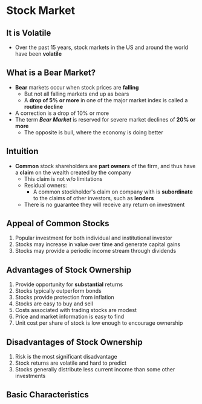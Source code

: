 # Stock Market
## It is Volatile
- Over the past 15 years, stock markets in the US and around the world have been __volatile__
## What is a Bear Market?
- __Bear__ markets occur when stock prices are __falling__
	- But not all falling markets end up as bears
	- A __drop of 5% or more__ in one of the major market index is called a __routine decline__
- A correction is a drop of 10% or more
- The term ___Bear Market___ is reserved for severe market declines of __20% or more__
	- The opposite is bull, where the economy is doing better
## Intuition
- __Common__ stock shareholders are __part owners__ of the firm, and thus have a __claim__ on the wealth created by the company
	- This claim is not w/o limitations
	- Residual owners:
		- A common stockholder's claim on company with is __subordinate__ to the claims of other investors, such as __lenders__
	- There is no guarantee they will receive any return on investment
## Appeal of Common Stocks
1. Popular investment for both individual and institutional investor
2. Stocks may increase in value over time and generate capital gains
3. Stocks may provide a periodic income stream through dividends
## Advantages of Stock Ownership
1. Provide opportunity for __substantial__ returns
2. Stocks typically outperform bonds
3. Stocks provide protection from inflation
4. Stocks are easy to buy and sell
5. Costs associated with trading stocks are modest
6. Price and market information is easy to find
7. Unit cost per share of stock is low enough to encourage ownership
## Disadvantages of Stock Ownership
1. Risk is the most significant disadvantage
2. Stock returns are volatile and hard to predict
3. Stocks generally distribute less current income than some other investments
## Basic Characteristics
